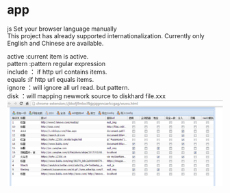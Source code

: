 # app
js
Set your browser language manually<br/>
This project has already supported internationalization. Currently only English and Chinese are available.<br/>

active :current item is active.<br/>
pattern :pattern  regular expression<br/>
include ： if http url contains items.<br/>
equals :if http url equals items.<br/>
ignore ：will ignore all url read. but pattern.<br/>
disk ：will mapping newwork source to diskhard file.xxx<br/>
<img src="https://github.com/boylittle/app/blob/master/show/show1.png" />
